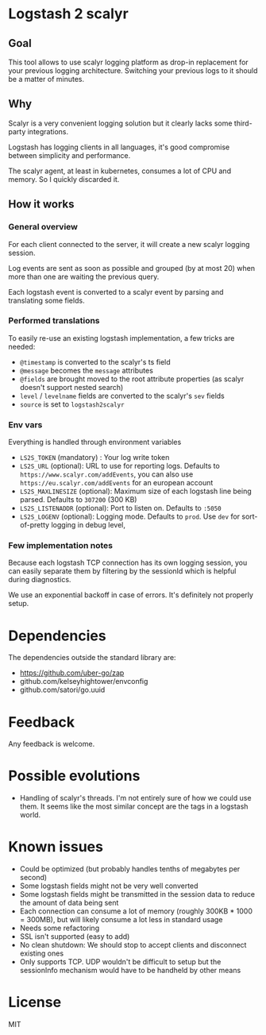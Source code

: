 # Logstash 2 scalyr

## Goal
This tool allows to use scalyr logging platform as drop-in replacement for your previous logging architecture. 
Switching your previous logs to it should be a matter of minutes.

## Why
Scalyr is a very convenient logging solution but it clearly lacks some third-party integrations.

Logstash has logging clients in all languages, it's good compromise between simplicity and performance.

The scalyr agent, at least in kubernetes, consumes a lot of CPU and memory. So I quickly discarded it.

## How it works

### General overview
For each client connected to the server, it will create a new scalyr logging session.

Log events are sent as soon as possible and grouped (by at most 20) when more than one are waiting the previous query.

Each logstash event is converted to a scalyr event by parsing and translating some fields.

### Performed translations
To easily re-use an existing logstash implementation, a few tricks are needed:
 
- `@timestamp` is converted to the scalyr's ts field
- `@message` becomes the `message` attributes
- `@fields` are brought moved to the root attribute properties (as scalyr doesn't support nested search)
- `level` / `levelname` fields are converted to the scalyr's `sev` fields
- `source` is set to `logstash2scalyr`

### Env vars
Everything is handled through environment variables

- `LS2S_TOKEN` (mandatory) : Your log write token
- `LS2S_URL` (optional): URL to use for reporting logs. Defaults to `https://www.scalyr.com/addEvents`, you can also use `https://eu.scalyr.com/addEvents` for an european account
- `LS2S_MAXLINESIZE` (optional): Maximum size of each logstash line being parsed. Defaults to `307200` (300 KB)
- `LS2S_LISTENADDR` (optional): Port to listen on. Defaults to `:5050`
- `LS2S_LOGENV` (optional): Logging mode. Defaults to `prod`. Use `dev` for sort-of-pretty logging in debug level,

### Few implementation notes
Because each logstash TCP connection has its own logging session, you can easily separate them by filtering by the 
sessionId which is helpful during diagnostics.

We use an exponential backoff in case of errors. It's definitely not properly setup.

# Dependencies
The dependencies outside the standard library are:
- https://github.com/uber-go/zap
- github.com/kelseyhightower/envconfig
- github.com/satori/go.uuid

# Feedback
Any feedback is welcome.

# Possible evolutions
- Handling of scalyr's threads. I'm not entirely sure of how we could use them. It seems like the most similar concept
are the tags in a logstash world.

# Known issues
- Could be optimized (but probably handles tenths of megabytes per second)
- Some logstash fields might not be very well converted
- Some logstash fields might be transmitted in the session data to reduce the amount of data being sent
- Each connection can consume a lot of memory (roughly 300KB * 1000 = 300MB), but will likely consume a lot less in standard usage
- Needs some refactoring
- SSL isn't supported (easy to add)
- No clean shutdown: We should stop to accept clients and disconnect existing ones
- Only supports TCP. UDP wouldn't be difficult to setup but the sessionInfo mechanism would have to be handheld by other means

# License
MIT
